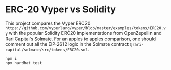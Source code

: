 # ERC-20 Vyper vs Solidity

This project compares the Vyper ERC20 ```https://github.com/vyperlang/vyper/blob/master/examples/tokens/ERC20.vy``` with the popular Solidity ERC20 implementations from OpenZepellin and Rari Capital's Solmate. For an apples to apples comparison, one should comment out all the EIP-2612 logic in the Solmate contract ```@rari-capital/solmate/src/tokens/ERC20.sol```.

```shell
npm i
npx hardhat test
```
